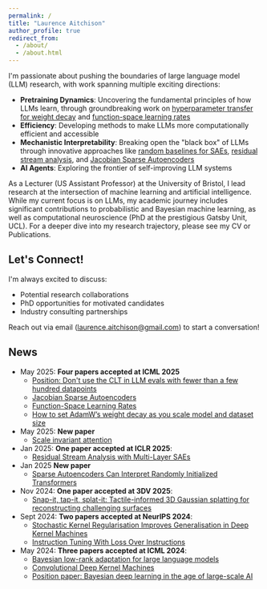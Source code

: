 ```yaml
---
permalink: /
title: "Laurence Aitchison"
author_profile: true
redirect_from: 
  - /about/
  - /about.html
---
```


I'm passionate about pushing the boundaries of large language model (LLM) research, with work spanning multiple exciting directions:
- **Pretraining Dynamics**: Uncovering the fundamental principles of how LLMs learn, through groundbreaking work on [hyperparameter transfer for weight decay](https://arxiv.org/abs/2405.13698) and [function-space learning rates](https://arxiv.org/abs/2502.17405)
- **Efficiency**: Developing methods to make LLMs more computationally efficient and accessible
- **Mechanistic Interpretability**: Breaking open the "black box" of LLMs through innovative approaches like [random baselines for SAEs](https://arxiv.org/abs/2502.18147), [residual stream analysis](https://arxiv.org/abs/2409.04185), and [Jacobian Sparse Autoencoders](https://arxiv.org/abs/2502.18147)
- **AI Agents**: Exploring the frontier of self-improving LLM systems

As a Lecturer (US Assistant Professor) at the University of Bristol, I lead research at the intersection of machine learning and artificial intelligence. While my current focus is on LLMs, my academic journey includes significant contributions to probabilistic and Bayesian machine learning, as well as computational neuroscience (PhD at the prestigious Gatsby Unit, UCL). For a deeper dive into my research trajectory, please see my CV or Publications.

## Let's Connect!

I'm always excited to discuss:
* Potential research collaborations
* PhD opportunities for motivated candidates
* Industry consulting partnerships

Reach out via email (laurence.aitchison@gmail.com) to start a conversation!

## News

- May 2025: **Four papers accepted at ICML 2025**
  - [Position: Don't use the CLT in LLM evals with fewer than a few hundred datapoints](https://arxiv.org/abs/2503.01747)
  - [Jacobian Sparse Autoencoders](https://arxiv.org/abs/2502.18147)
  - [Function-Space Learning Rates](https://arxiv.org/abs/2502.17405)
  - [How to set AdamW’s weight decay as you scale model and dataset size](https://arxiv.org/abs/2405.13698)
- May 2025: **New paper**
  - [Scale invariant attention](https://arxiv.org/abs/2505.17083)
- Jan 2025: **One paper accepted at ICLR 2025**: 
  - [Residual Stream Analysis with Multi-Layer SAEs](https://arxiv.org/abs/2409.04185)
- Jan 2025 **New paper**
  - [Sparse Autoencoders Can Interpret Randomly Initialized Transformers](https://arxiv.org/abs/2501.17727)
- Nov 2024: **One paper accepted at 3DV 2025**:
  - [Snap-it, tap-it, splat-it: Tactile-informed 3D Gaussian splatting for reconstructing challenging surfaces](https://arxiv.org/abs/2403.20275)
- Sept 2024: **Two papers accepted at NeurIPS 2024**:
  - [Stochastic Kernel Regularisation Improves Generalisation in Deep Kernel Machines](https://arxiv.org/abs/2410.06171)
  - [Instruction Tuning With Loss Over Instructions](https://arxiv.org/abs/2405.14394)
- May 2024: **Three papers accepted at ICML 2024**:
  - [Bayesian low-rank adaptation for large language models](https://arxiv.org/abs/2308.13111)
  - [Convolutional Deep Kernel Machines](https://arxiv.org/abs/2309.09814)
  - [Position paper: Bayesian deep learning in the age of large-scale AI](https://arxiv.org/abs/2402.00809)
